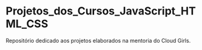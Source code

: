 # Projetos_dos_Cursos_JavaScript_HTML_CSS
Repositório dedicado aos projetos elaborados na mentoria do Cloud Girls.
